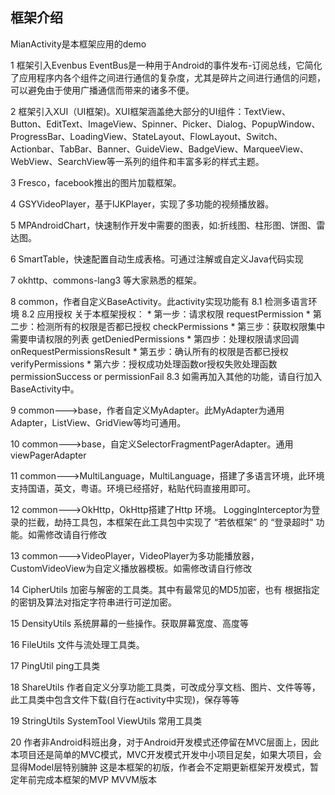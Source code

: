 ## 框架介绍

MianActivity是本框架应用的demo

1 框架引入Evenbus
EventBus是一种用于Android的事件发布-订阅总线，它简化了应用程序内各个组件之间进行通信的复杂度，尤其是碎片之间进行通信的问题，可以避免由于使用广播通信而带来的诸多不便。

2 框架引入XUI（UI框架)。XUI框架涵盖绝大部分的UI组件：TextView、Button、EditText、ImageView、Spinner、Picker、Dialog、PopupWindow、ProgressBar、LoadingView、StateLayout、FlowLayout、Switch、Actionbar、TabBar、Banner、GuideView、BadgeView、MarqueeView、WebView、SearchView等一系列的组件和丰富多彩的样式主题。

3 Fresco，facebook推出的图片加载框架。

4 GSYVideoPlayer，基于IJKPlayer，实现了多功能的视频播放器。

5 MPAndroidChart，快速制作开发中需要的图表，如:折线图、柱形图、饼图、雷达图。

6 SmartTable，快速配置自动生成表格。可通过注解或自定义Java代码实现

7 okhttp、commons-lang3 等大家熟悉的框架。

8 common，作者自定义BaseActivity。此activity实现功能有
8.1 检测多语言环境
8.2 应用授权
关于本框架授权：
    *   第一步：请求权限   requestPermission
    *   第二步：检测所有的权限是否都已授权   checkPermissions
    *   第三步：获取权限集中需要申请权限的列表  getDeniedPermissions
    *   第四步：处理权限请求回调   onRequestPermissionsResult
    *   第五步：确认所有的权限是否都已授权  verifyPermissions
    *   第六步：授权成功处理函数or授权失败处理函数   permissionSuccess   or   permissionFail 
8.3 如需再加入其他的功能，请自行加入BaseActivity中。


9 common--->base，作者自定义MyAdapter。此MyAdapter为通用Adapter，ListView、GridView等均可通用。

10 common--->base，自定义SelectorFragmentPagerAdapter。通用viewPagerAdapter

11 common--->MultiLanguage，MultiLanguage，搭建了多语言环境，此环境支持国语，英文，粤语。环境已经搭好，粘贴代码直接用即可。

12 common--->OkHttp，OkHttp搭建了Http 环境。
LoggingInterceptor为登录的拦截，劫持工具包，本框架在此工具包中实现了 “若依框架” 的 “登录超时” 功能。如需修改请自行修改

13 common--->VideoPlayer，VideoPlayer为多功能播放器，CustomVideoView为自定义播放器模板。如需修改请自行修改

14 CipherUtils 加密与解密的工具类。其中有最常见的MD5加密，也有 根据指定的密钥及算法对指定字符串进行可逆加密。

15 DensityUtils 系统屏幕的一些操作。获取屏幕宽度、高度等

16 FileUtils 文件与流处理工具类。

17 PingUtil   ping工具类

18 ShareUtils  作者自定义分享功能工具类，可改成分享文档、图片、文件等等，此工具类中包含文件下载(自行在activity中实现)，保存等等

19 StringUtils  SystemTool ViewUtils   常用工具类

20 作者非Android科班出身，对于Android开发模式还停留在MVC层面上，因此本项目还是简单的MVC模式，MVC开发模式开发中小项目足矣，如果大项目，会显得Model层特别臃肿
这是本框架的初版，作者会不定期更新框架开发模式，暂定年前完成本框架的MVP MVVM版本

